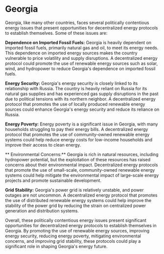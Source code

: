 # Georgia
Georgia, like many other countries, faces several politically contentious energy issues that present opportunities for decentralized energy protocols to establish themselves. Some of these issues are:

**Dependence on Imported Fossil Fuels:** Georgia is heavily dependent on imported fossil fuels, primarily natural gas and oil, to meet its energy needs. This dependence on imported energy sources makes the country vulnerable to price volatility and supply disruptions. A decentralized energy protocol could promote the use of renewable energy sources such as solar, wind, and hydropower to reduce Georgia's dependence on imported fossil fuels.

**Energy Security:** Georgia's energy security is closely linked to its relationship with Russia. The country is heavily reliant on Russia for its natural gas supplies and has experienced gas supply disruptions in the past due to political tensions with its northern neighbor. A decentralized energy protocol that promotes the use of locally produced renewable energy sources could enhance Georgia's energy security and reduce its reliance on Russia.

**Energy Poverty:** Energy poverty is a significant issue in Georgia, with many households struggling to pay their energy bills. A decentralized energy protocol that promotes the use of community-owned renewable energy systems could help reduce energy costs for low-income households and improve their access to clean energy.

**
Environmental Concerns:** Georgia is rich in natural resources, including hydropower potential, but the exploitation of these resources has raised concerns about their environmental impact. Decentralized energy protocols that promote the use of small-scale, community-owned renewable energy systems could help mitigate the environmental impact of large-scale energy projects and promote sustainable development.

**Grid Stability:** Georgia's power grid is relatively unstable, and power outages are not uncommon. A decentralized energy protocol that promotes the use of distributed renewable energy systems could help improve the stability of the power grid by reducing the strain on centralized power generation and distribution systems.

Overall, these politically contentious energy issues present significant opportunities for decentralized energy protocols to establish themselves in Georgia. By promoting the use of renewable energy sources, improving energy security, reducing energy poverty, mitigating environmental concerns, and improving grid stability, these protocols could play a significant role in shaping Georgia's energy future.
